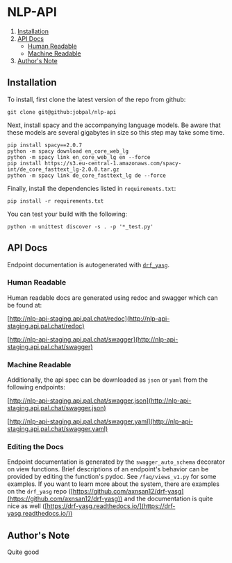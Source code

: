 # NLP-API
1. [Installation](#installation)
2. [API Docs](#api-docs)	
    - [Human Readable](#human-readable)
    - [Machine Readable](#machine-readable)
3. [Author's Note](#authors-note)

## Installation 

To install, first clone the latest version of the repo from github:
```
git clone git@github:jobpal/nlp-api
```

Next, install spacy and the accompanying language models. Be aware that these models are several gigabytes in size so this step may take some time.
```
pip install spacy==2.0.7
python -m spacy download en_core_web_lg
python -m spacy link en_core_web_lg en --force
pip install https://s3.eu-central-1.amazonaws.com/spacy-int/de_core_fasttext_lg-2.0.0.tar.gz
python -m spacy link de_core_fasttext_lg de --force
```

Finally, install the dependencies listed in `requirements.txt`:
```
pip install -r requirements.txt
```

You can test your build with the following:
```
python -m unittest discover -s . -p '*_test.py'
```

## API Docs

Endpoint documentation is autogenerated with [`drf_yasg`](https://github.com/axnsan12/drf-yasg).  

### Human Readable

Human readable docs are generated using redoc and swagger which can be found at:

[http://nlp-api-staging.api.pal.chat/redoc](http://nlp-api-staging.api.pal.chat/redoc)

[http://nlp-api-staging.api.pal.chat/swagger](http://nlp-api-staging.api.pal.chat/swagger)

### Machine Readable

Additionally, the api spec can be downloaded as `json` or `yaml` from the following endpoints:

[http://nlp-api-staging.api.pal.chat/swagger.json](http://nlp-api-staging.api.pal.chat/swagger.json)

[http://nlp-api-staging.api.pal.chat/swagger.yaml](http://nlp-api-staging.api.pal.chat/swagger.yaml)

### Editing the Docs

Endpoint documentation is generated by the `swagger_auto_schema` decorator on view functions. Brief descriptions of an endpoint's behavior can be provided by editing the function's pydoc. See `/faq/views_v1.py` for some examples. If you want to learn more about the system, there are examples on the `drf_yasg` repo ([https://github.com/axnsan12/drf-yasg](https://github.com/axnsan12/drf-yasg)) and the documentation is quite nice as well ([https://drf-yasg.readthedocs.io/](https://drf-yasg.readthedocs.io/))


## Author's Note
Quite good
